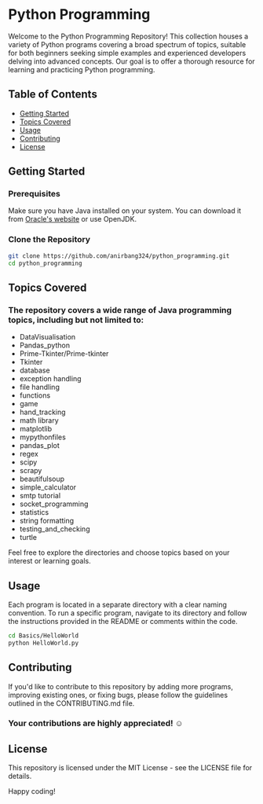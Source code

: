 # Python Programming

Welcome to the Python Programming Repository! This collection houses a variety of Python programs covering a broad spectrum of topics, suitable for both beginners seeking simple examples and experienced developers delving into advanced concepts. Our goal is to offer a thorough resource for learning and practicing Python programming.

## Table of Contents

- [Getting Started](#getting-started)
- [Topics Covered](#topics-covered)
- [Usage](#usage)
- [Contributing](#contributing)
- [License](#license)

## Getting Started

### Prerequisites

Make sure you have Java installed on your system. You can download it from [Oracle's website](https://www.oracle.com/java/technologies/javase-downloads.html) or use OpenJDK.

### Clone the Repository

```bash
git clone https://github.com/anirbang324/python_programming.git
cd python_programming

```

## Topics Covered

### The repository covers a wide range of Java programming topics, including but not limited to:

- DataVisualisation
- Pandas_python
- Prime-Tkinter/Prime-tkinter
- Tkinter
- database
- exception handling
- file handling
- functions
- game
- hand_tracking
- math library
- matplotlib
- mypythonfiles
- pandas_plot
- regex
- scipy
- scrapy
- beautifulsoup
- simple_calculator
- smtp tutorial
- socket_programming
- statistics
- string formatting
- testing_and_checking
- turtle

Feel free to explore the directories and choose topics based on your interest or learning goals.


## Usage

Each program is located in a separate directory with a clear naming convention. To run a specific program, navigate to its directory and follow the instructions provided in the README or comments within the code.

```bash
cd Basics/HelloWorld
python HelloWorld.py

```

## Contributing

If you'd like to contribute to this repository by adding more programs, improving existing ones, or fixing bugs, please follow the guidelines outlined in the CONTRIBUTING.md file.
### Your contributions are highly appreciated! ☺️

## License

This repository is licensed under the MIT License - see the LICENSE file for details.

Happy coding!

